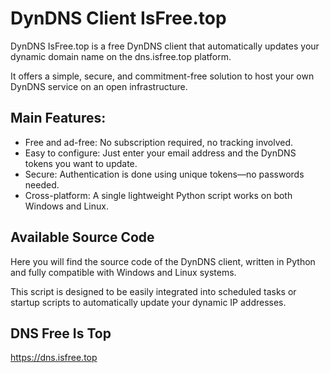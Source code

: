 # DynDNS Client IsFree.top
DynDNS IsFree.top is a free DynDNS client that automatically updates your dynamic domain name on the dns.isfree.top platform.

It offers a simple, secure, and commitment-free solution to host your own DynDNS service on an open infrastructure.

## Main Features:
- Free and ad-free: No subscription required, no tracking involved.
- Easy to configure: Just enter your email address and the DynDNS tokens you want to update.
- Secure: Authentication is done using unique tokens—no passwords needed.
- Cross-platform: A single lightweight Python script works on both Windows and Linux.

## Available Source Code
Here you will find the source code of the DynDNS client, written in Python and fully compatible with Windows and Linux systems.

This script is designed to be easily integrated into scheduled tasks or startup scripts to automatically update your dynamic IP addresses.

## DNS Free Is Top
https://dns.isfree.top